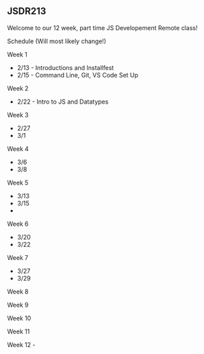 ## JSDR213


Welcome to our 12 week, part time JS Developement Remote class!



Schedule (Will most likely change!)

Week 1 
 - 2/13 - Introductions and Installfest
 - 2/15 - Command Line, Git, VS Code Set Up

Week 2 
 - 2/22 - Intro to JS and Datatypes

Week 3
  - 2/27
  - 3/1

Week 4
  - 3/6
  - 3/8

Week 5
  - 3/13
  - 3/15
  - 
Week 6
  - 3/20
  - 3/22
 
Week 7 
   - 3/27
   - 3/29
   
Week 8


Week 9

Week 10

Week 11

Week 12 - 
